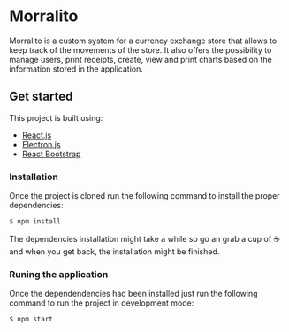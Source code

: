 # Morralito

Morralito is a custom system for a currency exchange store that allows to keep track of the movements of the store. It also offers the possibility to manage users, print receipts, create, view and print charts based on the information stored in the application.

## Get started

This project is built using:

- [React.js](https://es.reactjs.org)
- [Electron.js](https://www.electronjs.org)
- [React Bootstrap](https://react-bootstrap.github.io)

### Installation

Once the project is cloned run the following command to install the proper dependencies:

```bash
$ npm install
```

The dependencies installation might take a while so go an grab a cup of ☕️ and when you get back, the installation might be finished.

### Runing the application

Once the dependendencies had been installed just run the following command to run the project in development mode:

```bash
$ npm start
```
